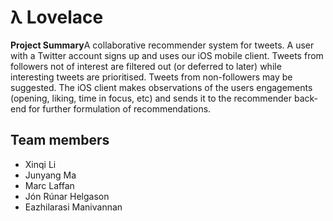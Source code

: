 # λ Lovelace

**Project Summary**A collaborative recommender system for tweets. A user with a Twitter account signs up and uses our iOS mobile client. Tweets from followers not of interest are filtered out (or deferred to later) while interesting tweets are prioritised. Tweets from non-followers may be suggested. The iOS client makes observations of the users engagements (opening, liking, time in focus, etc) and sends it to the recommender back-end for further formulation of recommendations.


## Team members
* Xinqi Li
* Junyang Ma
* Marc Laffan
* Jón Rúnar Helgason
* Eazhilarasi Manivannan
